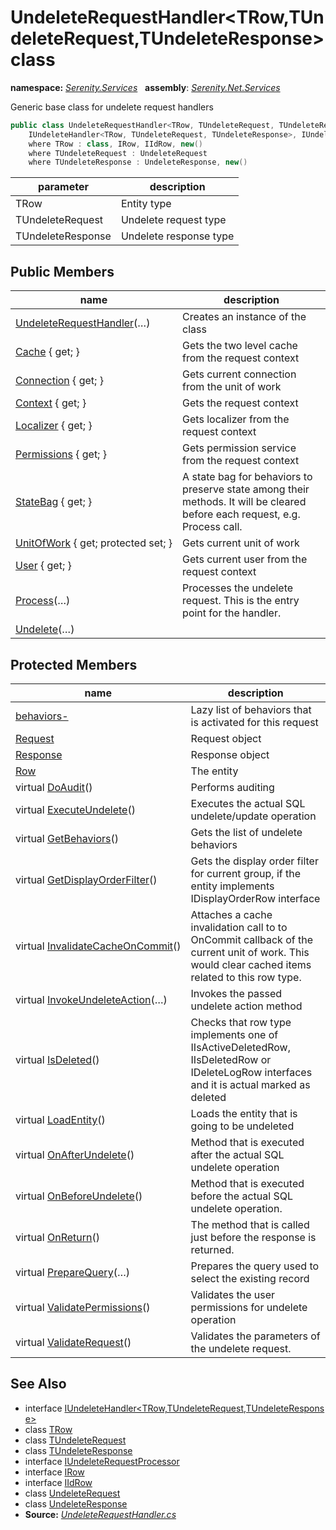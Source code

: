 # UndeleteRequestHandler&lt;TRow,TUndeleteRequest,TUndeleteResponse&gt; class
**namespace:** *[Serenity.Services](../README.md#serenity.services-namespace)*   **assembly**: *[Serenity.Net.Services](../README.md)*

Generic base class for undelete request handlers

```csharp
public class UndeleteRequestHandler<TRow, TUndeleteRequest, TUndeleteResponse> : 
    IUndeleteHandler<TRow, TUndeleteRequest, TUndeleteResponse>, IUndeleteRequestProcessor
    where TRow : class, IRow, IIdRow, new()
    where TUndeleteRequest : UndeleteRequest
    where TUndeleteResponse : UndeleteResponse, new()
```

| parameter | description |
| --- | --- |
| TRow | Entity type |
| TUndeleteRequest | Undelete request type |
| TUndeleteResponse | Undelete response type |

## Public Members

| name | description |
| --- | --- |
| [UndeleteRequestHandler](UndeleteRequestHandler-3/UndeleteRequestHandler.md)(…) | Creates an instance of the class |
| [Cache](UndeleteRequestHandler-3/Cache.md) { get; } | Gets the two level cache from the request context |
| [Connection](UndeleteRequestHandler-3/Connection.md) { get; } | Gets current connection from the unit of work |
| [Context](UndeleteRequestHandler-3/Context.md) { get; } | Gets the request context |
| [Localizer](UndeleteRequestHandler-3/Localizer.md) { get; } | Gets localizer from the request context |
| [Permissions](UndeleteRequestHandler-3/Permissions.md) { get; } | Gets permission service from the request context |
| [StateBag](UndeleteRequestHandler-3/StateBag.md) { get; } | A state bag for behaviors to preserve state among their methods. It will be cleared before each request, e.g. Process call. |
| [UnitOfWork](UndeleteRequestHandler-3/UnitOfWork.md) { get; protected set; } | Gets current unit of work |
| [User](UndeleteRequestHandler-3/User.md) { get; } | Gets current user from the request context |
| [Process](UndeleteRequestHandler-3/Process.md)(…) | Processes the undelete request. This is the entry point for the handler. |
| [Undelete](UndeleteRequestHandler-3/Undelete.md)(…) |  |

## Protected Members

| name | description |
| --- | --- |
| [behaviors-](UndeleteRequestHandler-3/behaviors-.md) | Lazy list of behaviors that is activated for this request |
| [Request](UndeleteRequestHandler-3/Request.md) | Request object |
| [Response](UndeleteRequestHandler-3/Response.md) | Response object |
| [Row](UndeleteRequestHandler-3/Row.md) | The entity |
| virtual [DoAudit](UndeleteRequestHandler-3/DoAudit.md)() | Performs auditing |
| virtual [ExecuteUndelete](UndeleteRequestHandler-3/ExecuteUndelete.md)() | Executes the actual SQL undelete/update operation |
| virtual [GetBehaviors](UndeleteRequestHandler-3/GetBehaviors.md)() | Gets the list of undelete behaviors |
| virtual [GetDisplayOrderFilter](UndeleteRequestHandler-3/GetDisplayOrderFilter.md)() | Gets the display order filter for current group, if the entity implements IDisplayOrderRow interface |
| virtual [InvalidateCacheOnCommit](UndeleteRequestHandler-3/InvalidateCacheOnCommit.md)() | Attaches a cache invalidation call to to OnCommit callback of the current unit of work. This would clear cached items related to this row type. |
| virtual [InvokeUndeleteAction](UndeleteRequestHandler-3/InvokeUndeleteAction.md)(…) | Invokes the passed undelete action method |
| virtual [IsDeleted](UndeleteRequestHandler-3/IsDeleted.md)() | Checks that row type implements one of IIsActiveDeletedRow, IIsDeletedRow or IDeleteLogRow interfaces and it is actual marked as deleted |
| virtual [LoadEntity](UndeleteRequestHandler-3/LoadEntity.md)() | Loads the entity that is going to be undeleted |
| virtual [OnAfterUndelete](UndeleteRequestHandler-3/OnAfterUndelete.md)() | Method that is executed after the actual SQL undelete operation |
| virtual [OnBeforeUndelete](UndeleteRequestHandler-3/OnBeforeUndelete.md)() | Method that is executed before the actual SQL undelete operation. |
| virtual [OnReturn](UndeleteRequestHandler-3/OnReturn.md)() | The method that is called just before the response is returned. |
| virtual [PrepareQuery](UndeleteRequestHandler-3/PrepareQuery.md)(…) | Prepares the query used to select the existing record |
| virtual [ValidatePermissions](UndeleteRequestHandler-3/ValidatePermissions.md)() | Validates the user permissions for undelete operation |
| virtual [ValidateRequest](UndeleteRequestHandler-3/ValidateRequest.md)() | Validates the parameters of the undelete request. |

## See Also

* interface [IUndeleteHandler&lt;TRow,TUndeleteRequest,TUndeleteResponse&gt;](IUndeleteHandler-3.md)
* class [TRow](../Serenity.Net.Services/UndeleteRequestHandler-3.TRow.md)
* class [TUndeleteRequest](../Serenity.Net.Services/UndeleteRequestHandler-3.TUndeleteRequest.md)
* class [TUndeleteResponse](../Serenity.Net.Services/UndeleteRequestHandler-3.TUndeleteResponse.md)
* interface [IUndeleteRequestProcessor](IUndeleteRequestProcessor.md)
* interface [IRow](../Serenity.Net.Entity/../Serenity.Data/IRow.md)
* interface [IIdRow](../Serenity.Net.Entity/../Serenity.Data/IIdRow.md)
* class [UndeleteRequest](UndeleteRequest.md)
* class [UndeleteResponse](UndeleteResponse.md)
* **Source:** *[UndeleteRequestHandler.cs](https://github.com/serenity-is/Serenity/blob/master/src/Serenity.Net.Services/RequestHandlers/Undelete/UndeleteRequestHandler.cs)*